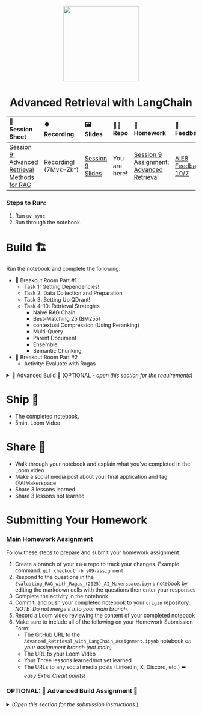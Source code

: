<p align = "center" draggable=”false” ><img src="https://github.com/AI-Maker-Space/LLM-Dev-101/assets/37101144/d1343317-fa2f-41e1-8af1-1dbb18399719" 
     width="200px"
     height="auto"/>
</p>

## <h1 align="center" id="heading">Advanced Retrieval with LangChain</h1>
| 📰 Session Sheet | ⏺️ Recording     | 🖼️ Slides        | 👨‍💻 Repo         | 📝 Homework      | 📁 Feedback       |
|:-----------------|:-----------------|:-----------------|:-----------------|:-----------------|:-----------------|
| [Session 9: Advanced Retrieval Methods for RAG](https://www.notion.so/Session-9-Advanced-Retrieval-Methods-for-RAG-26acd547af3d80e09009c93c05f83932) |[Recording!](https://us02web.zoom.us/rec/share/FBAHsqyAqZJH2eCSM2ymIlfuC6Vbvn8PRj18os7JXRNGaQwNSODbr8p-l-lHdQ.UkfCFu5yBe4Uu1yN) (7Mvk=Zk^) | [Session 9 Slides](https://www.canva.com/design/DAG1JOanotQ/MdHirX2I1BLgpWTUKMg_yg/edit?utm_content=DAG1JOanotQ&utm_campaign=designshare&utm_medium=link2&utm_source=sharebutton) | You are here! | [Session 9 Assignment: Advanced Retrieval](https://github.com/AI-Maker-Space/AIE8/tree/main/09_Advanced_Retrieval) | [AIE8 Feedback 10/7](https://forms.gle/ty3AoLmWqBqg99rn8)


### Steps to Run:

1. Run `uv sync`
2. Run through the notebook. 

# Build 🏗️

Run the notebook and complete the following:

- 🤝 Breakout Room Part #1
  - Task 1: Getting Dependencies!
  - Task 2: Data Collection and Preparation
  - Task 3: Setting Up QDrant!
  - Task 4-10: Retrieval Strategies
    - Naive RAG Chain
    - Best-Matching 25 (BM255)
    - contextual Compression (Using Reranking)
    - Multi-Query
    - Parent Document
    - Ensemble
    - Semantic Chunking
- 🤝 Breakout Room Part #2
  - Activity: Evaluate with Ragas


<details>
<summary>🚧 Advanced Build 🚧 (OPTIONAL - <i>open this section for the requirements</i>)</summary>

>NOTE: This can be done in place of the Main Assignment

Implement [RAG-Fusion](https://arxiv.org/pdf/2402.03367) using the LangChain ecosystem.

Have fun!
</details>

# Ship 🚢

- The completed notebook. 
- 5min. Loom Video

# Share 🚀
- Walk through your notebook and explain what you've completed in the Loom video
- Make a social media post about your final application and tag @AIMakerspace
- Share 3 lessons learned
- Share 3 lessons not learned

# Submitting Your Homework

### Main Homework Assignment

Follow these steps to prepare and submit your homework assignment:
1. Create a branch of your `AIE8` repo to track your changes. Example command: `git checkout -b s09-assignment`
2. Respond to the questions in the `Evaluating_RAG_with_Ragas_(2025)_AI_Makerspace.ipynb` notebook by editing the markdown cells with the questions then enter your responses
3. Complete the activity in the notebook
4. Commit, and push your completed notebook to your `origin` repository. _NOTE: Do not merge it into your main branch._
5. Record a Loom video reviewing the content of your completed notebook
6. Make sure to include all of the following on your Homework Submission Form:
    + The GitHub URL to the `Advanced_Retrieval_with_LangChain_Assignment.ipynb` notebook _on your assignment branch (not main)_
    + The URL to your Loom Video
    + Your Three lessons learned/not yet learned
    + The URLs to any social media posts (LinkedIn, X, Discord, etc.) ⬅️ _easy Extra Credit points!_


### OPTIONAL: 🚧 Advanced Build Assignment 🚧
<details>
  <summary>(<i>Open this section for the submission instructions.</i>)</summary>

Follow these steps to prepare and submit your homework assignment:
1. Create a branch of your `AIE8` repo to track your changes. Example command: `git checkout -b s09-assignment`
2. Create a notebook that implements RAG-Fusion using the LangSmith ecosystem
3. Commit, and push your completed notebook to your `origin` repository. _NOTE: Do not merge it into your main branch._
4. Record a Loom video reviewing the content of your completed notebook.
5. Make sure to include all of the following on your Homework Submission Form:
    + The GitHub URL to the notebook you created for the Advanced Build Assignment _on your assignment branch_
    + The URL to your Loom Video
    + Your Three lessons learned/not yet learned
    + The URLs to any social media posts (LinkedIn, X, Discord, etc.) ⬅️ _easy Extra Credit points!_

</details>
